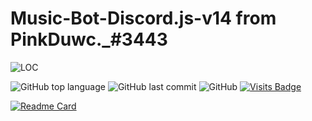 ﻿# Music-Bot-Discord.js-v14 from PinkDuwc._#3443

![LOC](https://tokei.rs/b1/github/hongduccodedao/Music-Bot-Discord.js-v14?category=code)

![GitHub top language](https://img.shields.io/github/languages/top/hongduccodedao/Music-Bot-Discord.js-v14?style=for-the-badge)
![GitHub last commit](https://img.shields.io/github/last-commit/hongduccodedao/Music-Bot-Discord.js-v14?style=for-the-badge)
![GitHub](https://img.shields.io/github/license/hongduccodedao/Music-Bot-Discord.js-v14?style=for-the-badge)
[![Visits Badge](https://badges.pufler.dev/visits/hongduccodedao/Bot-Music-Discord-v13?style=for-the-badge)](https://badges.pufler.dev)

[![Readme Card](https://github-readme-stats.vercel.app/api/pin/?username=hongduccodedao&repo=Music-Bot-Discord.js-v14&theme=dracula)](https://github.com/hongduccodedao/Music-Bot-Discord.js-v14)
